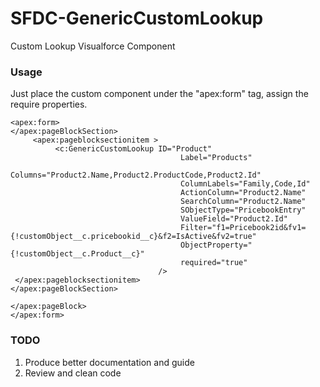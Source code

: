 # SFDC-GenericCustomLookup
Custom Lookup Visualforce Component

### Usage
Just place the custom component under the "apex:form" tag, assign the require properties.

```
<apex:form>
</apex:pageBlockSection>
     <apex:pageblocksectionitem >
          <c:GenericCustomLookup ID="Product" 
                                      Label="Products" 
                                      Columns="Product2.Name,Product2.ProductCode,Product2.Id" 
                                      ColumnLabels="Family,Code,Id" 
                                      ActionColumn="Product2.Name" 
                                      SearchColumn="Product2.Name" 
                                      SObjectType="PricebookEntry" 
                                      ValueField="Product2.Id"                                  
                                      Filter="f1=Pricebook2id&fv1={!customObject__c.pricebookid__c}&f2=IsActive&fv2=true"
                                      ObjectProperty="{!customObject__c.Product__c}"                                      
                                 	  required="true"
                                 />
 </apex:pageblocksectionitem> 
</apex:pageBlockSection>

</apex:pageBlock>
</apex:form>
```


### TODO
1. Produce better documentation and guide
2. Review and clean code
